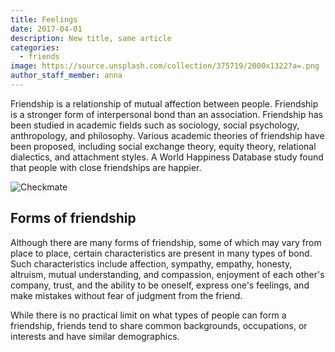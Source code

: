 ```yaml
---
title: Feelings
date: 2017-04-01
description: New title, same article
categories:
  - friends
image: https://source.unsplash.com/collection/375719/2000x1322?a=.png
author_staff_member: anna
---
```

Friendship is a relationship of mutual affection between people. Friendship is a stronger form of interpersonal bond than an association. Friendship has been studied in academic fields such as sociology, social psychology, anthropology, and philosophy. Various academic theories of friendship have been proposed, including social exchange theory, equity theory, relational dialectics, and attachment styles. A World Happiness Database study found that people with close friendships are happier.

![Checkmate](https://source.unsplash.com/random/1500x1000)

## Forms of friendship

Although there are many forms of friendship, some of which may vary from place to place, certain characteristics are present in many types of bond. Such characteristics include affection, sympathy, empathy, honesty, altruism, mutual understanding, and compassion, enjoyment of each other's company, trust, and the ability to be oneself, express one's feelings, and make mistakes without fear of judgment from the friend.

While there is no practical limit on what types of people can form a friendship, friends tend to share common backgrounds, occupations, or interests and have similar demographics.